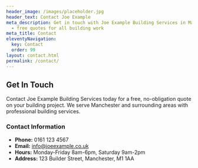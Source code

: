 ```yaml
---
header_image: /images/placeholder.jpg
header_text: Contact Joe Example
meta_description: Get in touch with Joe Example Building Services in Manchester
  - free quotes for all building work
meta_title: Contact
eleventyNavigation:
  key: Contact
  order: 99
layout: contact.html
permalink: /contact/
---
```

## Get In Touch

Contact Joe Example Building Services today for a free, no-obligation quote on your building project. We serve Manchester and surrounding areas with professional building services.

### Contact Information

- **Phone:** 0161 123 4567
- **Email:** info@joeexample.co.uk
- **Hours:** Monday-Friday 8am-6pm, Saturday 9am-2pm
- **Address:** 123 Builder Street, Manchester, M1 1AA

